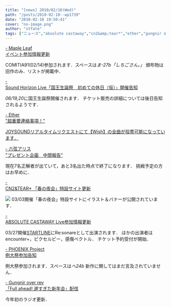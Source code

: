 ```yaml
---
title: "[news] 2010/02/10(Wed)"
path: "/posts/2010-02-10--wp1739"
date: "2010-02-10 19:50:41"
cover: "no-image.png"
author: "stfate"
tags: ["ニュース","absolute castaway","cn2&amp;tear*","ether","gungnir over rev","phoenix project","sound horizon","六弦アリス","霜月はるか"]
---
```


<style type="text/css">
<!--
p {white-space: pre-wrap};
-->
</style>

<a  href="http://shimotsukin.com/" target="_blank">- Maple Leaf イベント参加情報更新</a>
<div >COMITIA91(02/14)参加されます．スペースは<em>ま-27b「しちごさん。」</em>
頒布物は旧作のみ．リストが掲載中．</div>

<a  href="http://www.soundhorizon.com/information/live.html" target="_blank">- Sound Horizon Live「国王生誕祭　初めての休日（仮）」開催告知</a>
<div ><em>06/19,20</em>に国王生誕祭開催されます．
チケット販売の詳細については後日告知されるようです．</div>

<a  href="http://ether02.abgo.jp/blog/" target="_blank">- Ether "超重要連絡事項！"</a>
<div ><a href="http://joysound.com/ex/utasuki/request/search.htm?searchKbnGet=2&searchKeyWordGet=Ether&searchForm%3AsearchButton=1&x=0&y=0" target="_blank">JOYSOUNDリアルタイムリクエストにて【Wish】の全曲が投票可能になっています．</a>
<div 歌ってみたいですね．投票しておこう．</div></div>

<a  href="http://www.rokugen.net/" target="_blank">- 六弦アリス "プレゼント企画　中間報告"</a>
<div >現在7名正解者が出ていて，あと3名出た時点で終了になります．
挑戦予定の方はお早めに．</div>

<a  href="http://mure.sakura.ne.jp/yakai/" target="_blank">- CN2&TEAR* 「春の夜会」特設サイト更新</a>
<div ><a href="http://mure.sakura.ne.jp/yakai/" target="_blank"><img src="http://mure.sakura.ne.jp/yakai/banana.jpg"></a>
03/03開催「春の夜会」特設サイトにイラスト＆バナーが公開されています．</div>

<a  href="http://shule-aroon.sakura.ne.jp/" target="_blank">- ABSOLUTE CASTAWAY Live参加情報更新</a>
<div >03/27開催<a href="http://resonare.daynight.jp/startline/index.html" target="_blank">STARTLINE</a>にRe:sonareとして出演されます．
ほかの出演者はencounter+，ピクセルビー，感傷ベクトル．
チケット予約受付が開始．</div>

<a  href="http://www.p-pr.info/" target="_blank">- PHOENIX Project 例大祭参加告知</a>
<div >例大祭参加されます．スペースは<em>へ24b</em>
新作に関してはまだ言及されていません．</div>

<a  href="http://www.gungni.com/" target="_blank">- Gungnir over rev 「Full ahead! 遅すぎた新年会」配信</a>
<div >今年初のラジオ更新．</div>